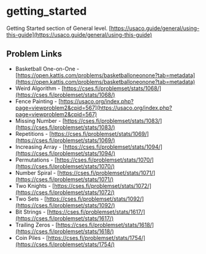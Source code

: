 # getting_started
Getting Started section of General level. [https://usaco.guide/general/using-this-guide](https://usaco.guide/general/using-this-guide)

## Problem Links
- Basketball One-on-One - [https://open.kattis.com/problems/basketballoneonone?tab=metadata](https://open.kattis.com/problems/basketballoneonone?tab=metadata)
- Weird Algorithm - [https://cses.fi/problemset/stats/1068/](https://cses.fi/problemset/stats/1068/)
- Fence Painting - [https://usaco.org/index.php?page=viewproblem2&cpid=567](https://usaco.org/index.php?page=viewproblem2&cpid=567)
- Missing Number - [https://cses.fi/problemset/stats/1083/](https://cses.fi/problemset/stats/1083/)
- Repetitions - [https://cses.fi/problemset/stats/1069/](https://cses.fi/problemset/stats/1069/)
- Increasing Array - [https://cses.fi/problemset/stats/1094/](https://cses.fi/problemset/stats/1094/)
- Permutations - [https://cses.fi/problemset/stats/1070/](https://cses.fi/problemset/stats/1070/)
- Number Spiral - [https://cses.fi/problemset/stats/1071/](https://cses.fi/problemset/stats/1071/)
- Two Knights - [https://cses.fi/problemset/stats/1072/](https://cses.fi/problemset/stats/1072/)
- Two Sets - [https://cses.fi/problemset/stats/1092/](https://cses.fi/problemset/stats/1092/)
- Bit Strings - [https://cses.fi/problemset/stats/1617/](https://cses.fi/problemset/stats/1617/)
- Trailing Zeros - [https://cses.fi/problemset/stats/1618/](https://cses.fi/problemset/stats/1618/)
- Coin Piles - [https://cses.fi/problemset/stats/1754/](https://cses.fi/problemset/stats/1754/)